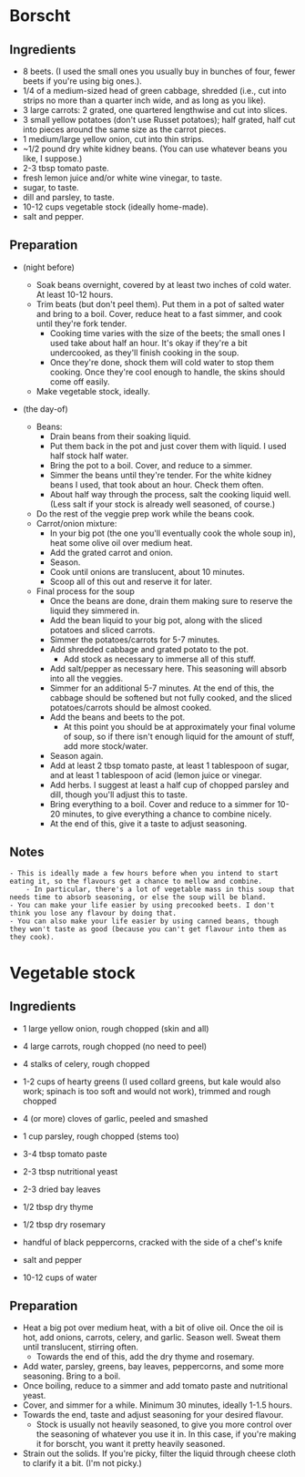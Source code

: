 # Borscht

## Ingredients

- 8 beets. (I used the small ones you usually buy in bunches of four, fewer beets if you're using big ones.).
- 1/4 of a medium-sized head of green cabbage, shredded (i.e., cut into strips no more than a quarter inch wide, and as long as you like).
- 3 large carrots: 2 grated, one quartered lengthwise and cut into slices. 
- 3 small yellow potatoes (don't use Russet potatoes); half grated, half cut into pieces around the same size as the carrot pieces.
- 1 medium/large yellow onion, cut into thin strips.
- ~1/2 pound dry white kidney beans. (You can use whatever beans you like, I suppose.)
- 2-3 tbsp tomato paste.
- fresh lemon juice and/or white wine vinegar, to taste.
- sugar, to taste.
- dill and parsley, to taste.
- 10-12 cups vegetable stock (ideally home-made).
- salt and pepper. 

## Preparation
- (night before) 
	- Soak beans overnight, covered by at least two inches of cold water. At least 10-12 hours.
	- Trim beats (but don't peel them). Put them in a pot of salted water and bring to a boil. Cover, reduce heat to a fast simmer, and cook until they're fork tender.
		- Cooking time varies with the size of the beets; the small ones I used take about half an hour. It's okay if they're a bit undercooked, as they'll finish cooking in the soup.
		- Once they're done, shock them will cold water to stop them cooking. Once they're cool enough to handle, the skins should come off easily. 
	- Make vegetable stock, ideally.

- (the day-of)
	- Beans:
		- Drain beans from their soaking liquid. 
		- Put them back in the pot and just cover them with liquid. I used half stock half water. 
		- Bring the pot to a boil. Cover, and reduce to a simmer. 
		- Simmer the beans until they're tender. For the white kidney beans I used, that took about an hour. Check them often. 
		- About half way through the process, salt the cooking liquid well. (Less salt if your stock is already well seasoned, of course.)
	- Do the rest of the veggie prep work while the beans cook. 
	- Carrot/onion mixture:
		- In your big pot (the one you'll eventually cook the whole soup in), heat some olive oil over medium heat. 
		- Add the grated carrot and onion. 
		- Season. 
		- Cook until onions are translucent, about 10 minutes. 
		- Scoop all of this out and reserve it for later. 
	- Final process for the soup
		- Once the beans are done, drain them making sure to reserve the liquid they simmered in. 
		- Add the bean liquid to your big pot, along with the sliced potatoes and sliced carrots. 
		- Simmer the potatoes/carrots for 5-7 minutes.
		- Add shredded cabbage and grated potato to the pot. 
			- Add stock as necessary to immerse all of this stuff.
		- Add salt/pepper as necessary here. This seasoning will absorb into all the veggies.
		- Simmer for an additional 5-7 minutes. At the end of this, the cabbage should be softened but not fully cooked, and the sliced potatoes/carrots should be almost cooked.
		- Add the beans and beets to the pot. 
			- At this point you should be at approximately your final volume of soup, so if there isn't enough liquid for the amount of stuff, add more stock/water.
		- Season again. 
		- Add at least 2 tbsp tomato paste, at least 1 tablespoon of sugar, and at least 1 tablespoon of acid (lemon juice or vinegar.
		- Add herbs. I suggest at least a half cup of chopped parsley and dill, though you'll adjust this to taste.
		- Bring everything to a boil. Cover and reduce to a simmer for 10-20 minutes, to give everything a chance to combine nicely. 
		- At the end of this, give it a taste to adjust seasoning. 

## Notes

	- This is ideally made a few hours before when you intend to start eating it, so the flavours get a chance to mellow and combine. 
		- In particular, there's a lot of vegetable mass in this soup that needs time to absorb seasoning, or else the soup will be bland. 
	- You can make your life easier by using precooked beets. I don't think you lose any flavour by doing that. 
	- You can also make your life easier by using canned beans, though they won't taste as good (because you can't get flavour into them as they cook).



# Vegetable stock

## Ingredients

- 1 large yellow onion, rough chopped (skin and all)
- 4 large carrots, rough chopped (no need to peel)
- 4 stalks of celery, rough chopped
- 1-2 cups of hearty greens (I used collard greens, but kale would also work; spinach is too soft and would not work), trimmed and rough chopped
- 4 (or more) cloves of garlic, peeled and smashed
- 1 cup parsley, rough chopped (stems too)

- 3-4 tbsp tomato paste
- 2-3 tbsp nutritional yeast

- 2-3 dried bay leaves
- 1/2 tbsp dry thyme
- 1/2 tbsp dry rosemary
- handful of black peppercorns, cracked with the side of a chef's knife
- salt and pepper

- 10-12 cups of water

## Preparation

- Heat a big pot over medium heat, with a bit of olive oil. Once the oil is hot, add onions, carrots, celery, and garlic. Season well. Sweat them until translucent, stirring often.
	- Towards the end of this, add the dry thyme and rosemary.
- Add water, parsley, greens, bay leaves, peppercorns, and some more seasoning. Bring to a boil.
- Once boiling, reduce to a simmer and add tomato paste and nutritional yeast.
- Cover, and simmer for a while. Minimum 30 minutes, ideally 1-1.5 hours. 
- Towards the end, taste and adjust seasoning for your desired flavour.
	- Stock is usually not heavily seasoned, to give you more control over the seasoning of whatever you use it in. In this case, if you're making it for borscht, you want it pretty heavily seasoned.
- Strain out the solids. If you're picky, filter the liquid through cheese cloth to clarify it a bit. (I'm not picky.)